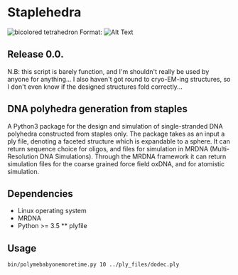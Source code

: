 # Staplehedra

![bicolored tetrahedron](./vmdscene_bicolor.jpg)
Format: ![Alt Text](url)

## Release 0.0.

N.B: this script is barely function, and I'm shouldn't really be used by anyone for anything... I also haven't got round to cryo-EM-ing structures, so I don't even know if the designed structures fold correctly...

## DNA polyhedra generation from staples

A Python3 package for the design and simulation of single-stranded DNA polyhedra constructed from staples only. The package takes as an input a ply file, denoting a faceted structure which is expandable to a sphere. It can return sequence choice for oligos, and files for simulation in MRDNA (Multi-Resolution DNA Simulations). Through the MRDNA framework it can return simulation files for the coarse grained force field oxDNA, and for atomistic simulation. 

## Dependencies

* Linux operating system 
* MRDNA
* Python >= 3.5
** plyfile 

## Usage

```bash
bin/polymebabyonemoretime.py 10 ../ply_files/dodec.ply  
```
